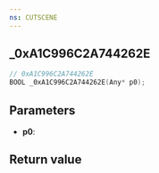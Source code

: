 ```yaml
---
ns: CUTSCENE
---
```

## _0xA1C996C2A744262E

```c
// 0xA1C996C2A744262E
BOOL _0xA1C996C2A744262E(Any* p0);
```


## Parameters
* **p0**: 

## Return value
